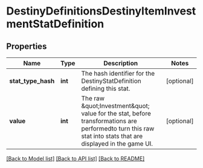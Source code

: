 # DestinyDefinitionsDestinyItemInvestmentStatDefinition

## Properties
Name | Type | Description | Notes
------------ | ------------- | ------------- | -------------
**stat_type_hash** | **int** | The hash identifier for the DestinyStatDefinition defining this stat. | [optional] 
**value** | **int** | The raw \&quot;Investment\&quot; value for the stat, before transformations are performedto turn this raw stat into stats that are displayed in the game UI. | [optional] 

[[Back to Model list]](../README.md#documentation-for-models) [[Back to API list]](../README.md#documentation-for-api-endpoints) [[Back to README]](../README.md)


